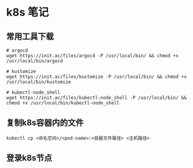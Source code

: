 # k8s 笔记

 ## 常用工具下载

```shell
# argocd
wget https://init.ac/files/argocd -P /usr/local/bin/ && chmod +x /usr/local/bin/argocd

# kustomize
wget https://init.ac/files/kustomize -P /usr/local/bin/ && chmod +x /usr/local/bin/kustomize

# kubectl-node_shell
wget https://init.ac/files/kubectl-node_shell -P /usr/local/bin/ && chmod +x /usr/local/bin/kubectl-node_shell
```

## 复制k8s容器内的文件

```shell
kubectl cp <命名空间>/<pod-name>:<容器文件路径> <主机路径>
```

## 登录k8s节点

```

```